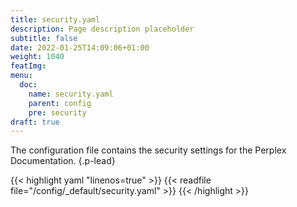 ```yaml
---
title: security.yaml
description: Page description placeholder
subtitle: false
date: 2022-01-25T14:09:06+01:00 
weight: 1040
featImg:
menu:
  doc:
    name: security.yaml
    parent: config
    pre: security
draft: true
---
```


The configuration file contains the security settings for the Perplex Documentation.
{.p-lead} <!--more-->

{{< highlight yaml "linenos=true" >}}
{{< readfile file="/config/_default/security.yaml" >}}
{{< /highlight >}}
